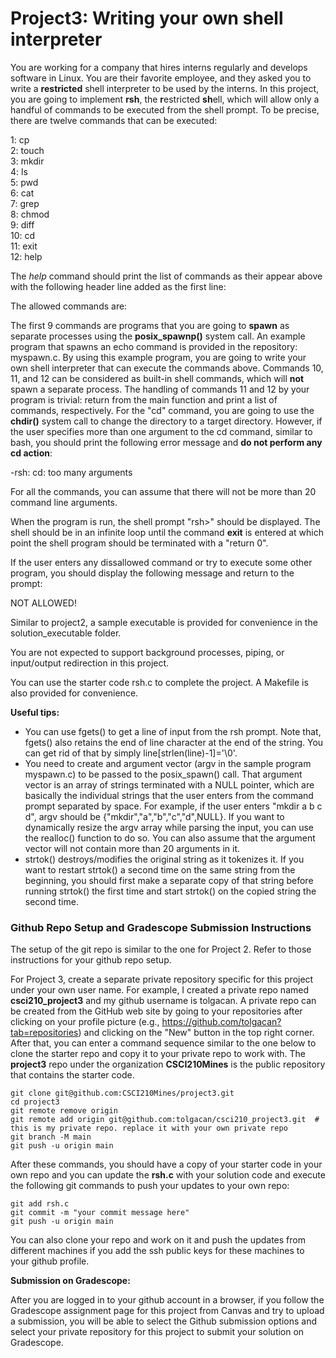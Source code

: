 # Project3: Writing your own shell interpreter

You are working for a company that hires interns regularly and develops software in Linux. You are their favorite employee, and they asked you to write a **restricted** shell interpreter to be used by the interns. In this project, you are going to implement **rsh**, the **r**estricted **sh**ell, which will allow only a handful of commands to be executed from the shell prompt. To be precise, there are twelve commands that can be executed:

1: cp  
2: touch  
3: mkdir  
4: ls  
5: pwd  
6: cat  
7: grep  
8: chmod  
9: diff  
10: cd  
11: exit  
12: help  

The *help* command should print the list of commands as their appear above with the following header line added as the first line:

The allowed commands are:

The first 9 commands are programs that you are going to **spawn** as separate processes using the **posix_spawnp()** system call. An example program that spawns an echo command is provided in the repository: myspawn.c. By using this example program, you are going to write your own shell interpreter that can execute the commands above. Commands 10, 11, and 12 can be considered as built-in shell commands, which will **not** spawn a separate process. The handling of commands 11 and 12 by your program is trivial: return from the main function and print a list of commands, respectively. For the "cd" command, you are going to use the **chdir()** system call to change the directory to a target directory. However, if the user specifies more than one argument to the cd command, similar to bash, you should print the following error message and **do not perform any cd action**:

-rsh: cd: too many arguments

For all the commands, you can assume that there will not be more than 20 command line arguments.

When the program is run, the shell prompt "rsh>" should be displayed. The shell should be in an infinite loop until the command **exit** is entered at which point the shell program should be terminated with a "return 0".

If the user enters any dissallowed command or try to execute some other program, you should display the following message and return to the prompt:

NOT ALLOWED!

Similar to project2, a sample executable is provided for convenience in the solution_executable folder.

You are not expected to support background processes, piping, or input/output redirection in this project.

You can use the starter code rsh.c to complete the project. A Makefile is also provided for convenience.

**Useful tips:**
 - You can use fgets() to get a line of input from the rsh prompt. Note that, fgets() also retains the end of line character at the end of the string. You can get rid of that by simply line[strlen(line)-1]='\0'.
 - You need to create and argument vector (argv in the sample program myspawn.c) to be passed to the posix_spawn() call. That argument vector is an array of strings terminated with a NULL pointer, which are basically the individual strings that the user enters from the command prompt separated by space. For example, if the user enters "mkdir a b c d", argv should be {"mkdir","a","b","c","d",NULL}. If you want to dynamically resize the argv array while parsing the input, you can use the realloc() function to do so. You can also assume that the argument vector will not contain more than 20 arguments in it.
 - strtok() destroys/modifies the original string as it tokenizes it. If you want to restart strtok() a second time on the same string from the beginning, you should first make a separate copy of that string before running strtok() the first time and start strtok() on the copied string the second time.

### Github Repo Setup and Gradescope Submission Instructions

The setup of the git repo is similar to the one for Project 2. Refer to those instructions for your github repo setup.

For Project 3, create a separate private repository specific for this project under your own user name. For example, I created a private repo named **csci210_project3** and my github username is tolgacan. A private repo can be created from the GitHub web site by going to your repositories after clicking on your profile picture (e.g., https://github.com/tolgacan?tab=repositories) and clicking on the "New" button in the top right corner. After that, you can enter a command sequence similar to the one below to clone the starter repo and copy it to your private repo to work with. The **project3** repo under the organization **CSCI210Mines** is the public repository that contains the starter code.

```
git clone git@github.com:CSCI210Mines/project3.git
cd project3
git remote remove origin
git remote add origin git@github.com:tolgacan/csci210_project3.git  # this is my private repo. replace it with your own private repo
git branch -M main
git push -u origin main
```

After these commands, you should have a copy of your starter code in your own repo and you can update the **rsh.c** with your solution code and execute the following git commands to push your updates to your own repo:

```
git add rsh.c
git commit -m "your commit message here"
git push -u origin main
```

You can also clone your repo and work on it and push the updates from different machines if you add the ssh public keys for these machines to your github profile.

**Submission on Gradescope:**

After you are logged in to your github account in a browser, if you follow the Gradescope assignment page for this project from Canvas and try to upload a submission, you will be able to select the Github submission options and select your private repository for this project to submit your solution on Gradescope.
